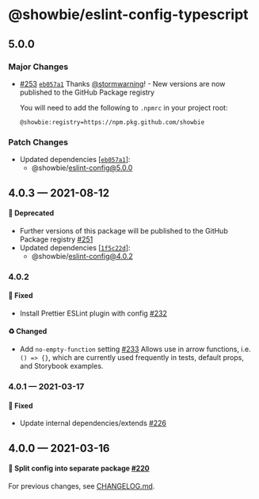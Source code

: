 # @showbie/eslint-config-typescript

## 5.0.0

### Major Changes

- [#253](https://github.com/showbie/showbie-eslint-config/pull/253) [`eb057a1`](https://github.com/showbie/showbie-eslint-config/commit/eb057a18e4c0bce3efb079ca044b656338b15f4c) Thanks [@stormwarning](https://github.com/stormwarning)! - New versions are now published to the GitHub Package registry

  You will need to add the following to `.npmrc` in your project root:

  ```
  @showbie:registry=https://npm.pkg.github.com/showbie
  ```

### Patch Changes

- Updated dependencies [[`eb057a1`](https://github.com/showbie/showbie-eslint-config/commit/eb057a18e4c0bce3efb079ca044b656338b15f4c)]:
  - @showbie/eslint-config@5.0.0

## 4.0.3 — 2021-08-12

#### 🚚 Deprecated

- Further versions of this package will be published to the GitHub Package registry [#251](https://github.com/showbie/showbie-eslint-config/pull/251)
- Updated dependencies [[`1f5c22d`](https://github.com/showbie/showbie-eslint-config/commit/1f5c22d01801add5a2efcbb10f7fc136fa4f63ca)]:
  - @showbie/eslint-config@4.0.2

### 4.0.2

#### 🐛 Fixed

- Install Prettier ESLint plugin with config [#232](https://github.com/showbie/showbie-eslint-config/pull/232)

#### ♻️ Changed

- Add `no-empty-function` setting [#233](https://github.com/showbie/showbie-eslint-config/pull/233)
  Allows use in arrow functions, i.e. `() => {}`, which are currently used
  frequently in tests, default props, and Storybook examples.

### 4.0.1 — 2021-03-17

#### 🐛 Fixed

- Update internal dependencies/extends [#226](https://github.com/showbie/showbie-eslint-config/pull/226)

## 4.0.0 — 2021-03-16

#### 🍱 Split config into separate package [#220](https://github.com/showbie/showbie-eslint-config/pull/220)

For previous changes, see [CHANGELOG.md](https://github.com/showbie/showbie-eslint-config/blob/main/CHANGELOG.md).
